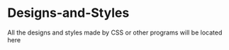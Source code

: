 # Designs-and-Styles
All the designs and styles made by CSS or other programs will be located here

